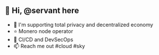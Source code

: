 ## 👋 Hi, @servant here
- 👀 I'm supporting total privacy and decentralized economy
- :star: Monero node operator
- 💞️ CI/CD and DevSecOps
- 📫 Reach me out #cloud #sky

<!---
dormantz/dormantz is a ✨ special ✨ repository because its `README.md` (this file) appears on your GitHub profile.
You can click the Preview link to take a look at your changes.
--->
